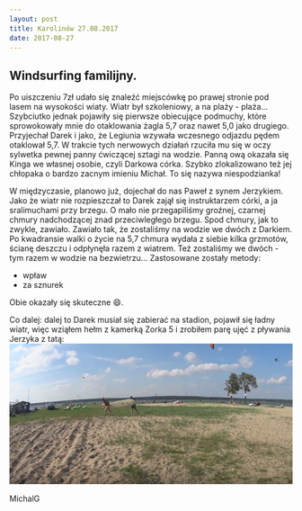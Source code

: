 ```yaml
---
layout: post
title: Karolinów 27.08.2017
date: 2017-08-27
---
```


## Windsurfing familijny.  

Po uiszczeniu 7zł udało się znaleźć miejscówkę po prawej stronie pod lasem na wysokości wiaty. 
Wiatr był szkoleniowy, a na plaży - plaża... Szybciutko jednak pojawiły się pierwsze obiecujące podmuchy,
które sprowokowały mnie do otaklowania żagla 5,7 oraz nawet 5,0 jako drugiego. 
Przyjechał Darek i jako, że Legiunia wzywała wczesnego odjazdu pędem otaklował 5,7.
W trakcie tych nerwowych działań rzuciła mu się w oczy sylwetka pewnej panny ćwiczącej sztagi na wodzie.
Panną ową okazała się Kinga we własnej osobie, czyli Darkowa córka. Szybko zlokalizowano też jej chłopaka o bardzo zacnym imieniu Michał. 
To się nazywa niespodzianka! 

W międzyczasie, planowo już, dojechał do nas Paweł z synem Jerzykiem. 
Jako że wiatr nie rozpieszczał to Darek zajął się instruktarzem córki, a ja sralimuchami przy brzegu. 
O mało nie przegapiliśmy groźnej, czarnej chmury nadchodzącej znad przeciwległego brzegu.
Spod chmury, jak to zwykle, zawiało. Zawiało tak, że zostaliśmy na wodzie we dwóch z Darkiem.
Po kwadransie walki o życie na 5,7 chmura wydała z siebie kilka grzmotów, ścianę deszczu i odpłynęła razem z wiatrem. 
Też zostaliśmy we dwóch - tym razem w wodzie na bezwietrzu... Zastosowane zostały metody: 
- wpław 
- za sznurek 

Obie okazały się skuteczne :smile:.

Co dalej: dalej to Darek musiał się zabierać na stadion, pojawił się ładny wiatr, więc wziąłem hełm z kamerką Zorka 5 i zrobiłem parę ujęć z pływania Jerzyka z tatą:  
[![Film](https://raw.githubusercontent.com/naspocie/blog/master/images/2017-08-27-Karolinow/NiosaDeche.png)](https://youtu.be/dOTfs0tSxlU) 

MichalG

